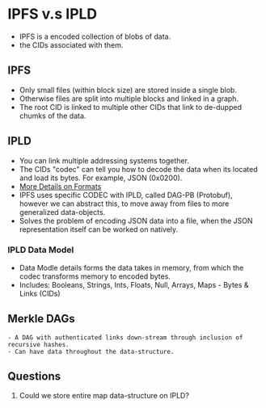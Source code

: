 # IPFS v.s IPLD
- IPFS is a encoded collection of blobs of data.
- the CIDs associated with them.

## IPFS
- Only small files (within block size) are stored inside a single blob.
- Otherwise files are split into multiple blocks and linked in a graph.
- The root CID is linked to multiple other CIDs that link to de-dupped chumks of the data.

## IPLD
- You can link multiple addressing systems together.
- The CIDs "codec" can tell you how to decode the data when
its located and load its bytes. For example, JSON (0x0200).
- [More Details on Formats](https://multiformats.io)
- IPFS uses specific CODEC with IPLD, called DAG-PB (Protobuf), however
  we can abstract this, to move away from files to more generalized data-objects.
- Solves the problem of encoding JSON data into a file, when the JSON representation 
  itself can be worked on natively.

### IPLD Data Model
- Data Modle details forms the data takes in memory, from which the 
  codec transforms memory to encoded bytes.
- Includes: Booleans, Strings, Ints, Floats, Null, Arrays, Maps - Bytes & Links (CIDs)

## Merkle DAGs
    - A DAG with authenticated links down-stream through inclusion of recursive hashes.
    - Can have data throughout the data-structure.

## Questions
1. Could we store entire map data-structure on IPLD?
